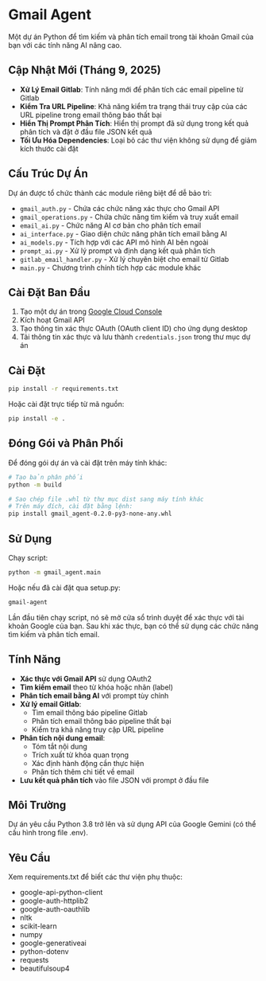 # Gmail Agent

Một dự án Python để tìm kiếm và phân tích email trong tài khoản Gmail của bạn với các tính năng AI nâng cao.

## Cập Nhật Mới (Tháng 9, 2025)

- **Xử Lý Email Gitlab**: Tính năng mới để phân tích các email pipeline từ Gitlab
- **Kiểm Tra URL Pipeline**: Khả năng kiểm tra trạng thái truy cập của các URL pipeline trong email thông báo thất bại
- **Hiển Thị Prompt Phân Tích**: Hiển thị prompt đã sử dụng trong kết quả phân tích và đặt ở đầu file JSON kết quả
- **Tối Ưu Hóa Dependencies**: Loại bỏ các thư viện không sử dụng để giảm kích thước cài đặt

## Cấu Trúc Dự Án

Dự án được tổ chức thành các module riêng biệt để dễ bảo trì:

- `gmail_auth.py` - Chứa các chức năng xác thực cho Gmail API
- `gmail_operations.py` - Chứa chức năng tìm kiếm và truy xuất email
- `email_ai.py` - Chức năng AI cơ bản cho phân tích email
- `ai_interface.py` - Giao diện chức năng phân tích email bằng AI
- `ai_models.py` - Tích hợp với các API mô hình AI bên ngoài
- `prompt_ai.py` - Xử lý prompt và định dạng kết quả phân tích
- `gitlab_email_handler.py` - Xử lý chuyên biệt cho email từ Gitlab
- `main.py` - Chương trình chính tích hợp các module khác

## Cài Đặt Ban Đầu

1. Tạo một dự án trong [Google Cloud Console](https://console.cloud.google.com/)
2. Kích hoạt Gmail API
3. Tạo thông tin xác thực OAuth (OAuth client ID) cho ứng dụng desktop
4. Tải thông tin xác thực và lưu thành `credentials.json` trong thư mục dự án

## Cài Đặt

```bash
pip install -r requirements.txt
```

Hoặc cài đặt trực tiếp từ mã nguồn:

```bash
pip install -e .
```

## Đóng Gói và Phân Phối

Để đóng gói dự án và cài đặt trên máy tính khác:

```bash
# Tạo bản phân phối
python -m build

# Sao chép file .whl từ thư mục dist sang máy tính khác
# Trên máy đích, cài đặt bằng lệnh:
pip install gmail_agent-0.2.0-py3-none-any.whl
```

## Sử Dụng

Chạy script:

```bash
python -m gmail_agent.main
```

Hoặc nếu đã cài đặt qua setup.py:

```bash
gmail-agent
```

Lần đầu tiên chạy script, nó sẽ mở cửa sổ trình duyệt để xác thực với tài khoản Google của bạn.
Sau khi xác thực, bạn có thể sử dụng các chức năng tìm kiếm và phân tích email.

## Tính Năng

- **Xác thực với Gmail API** sử dụng OAuth2
- **Tìm kiếm email** theo từ khóa hoặc nhãn (label)
- **Phân tích email bằng AI** với prompt tùy chỉnh
- **Xử lý email Gitlab**:
  - Tìm email thông báo pipeline Gitlab
  - Phân tích email thông báo pipeline thất bại
  - Kiểm tra khả năng truy cập URL pipeline
- **Phân tích nội dung email**:
  - Tóm tắt nội dung
  - Trích xuất từ khóa quan trọng
  - Xác định hành động cần thực hiện
  - Phân tích thêm chi tiết về email
- **Lưu kết quả phân tích** vào file JSON với prompt ở đầu file

## Môi Trường

Dự án yêu cầu Python 3.8 trở lên và sử dụng API của Google Gemini (có thể cấu hình trong file .env).

## Yêu Cầu

Xem requirements.txt để biết các thư viện phụ thuộc:
- google-api-python-client
- google-auth-httplib2
- google-auth-oauthlib
- nltk
- scikit-learn
- numpy
- google-generativeai
- python-dotenv
- requests
- beautifulsoup4
